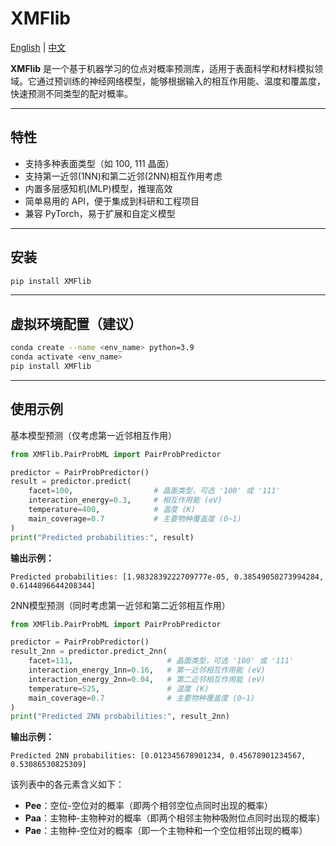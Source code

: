 # XMFlib

[English](./README.md) | [中文](./README_CN.md)

**XMFlib** 是一个基于机器学习的位点对概率预测库，适用于表面科学和材料模拟领域。它通过预训练的神经网络模型，能够根据输入的相互作用能、温度和覆盖度，快速预测不同类型的配对概率。

---

## 特性

- 支持多种表面类型（如 100, 111 晶面）
- 支持第一近邻(1NN)和第二近邻(2NN)相互作用考虑
- 内置多层感知机(MLP)模型，推理高效
- 简单易用的 API，便于集成到科研和工程项目
- 兼容 PyTorch，易于扩展和自定义模型

---

## 安装

```bash
pip install XMFlib
```

---

## 虚拟环境配置（建议）

```bash
conda create --name <env_name> python=3.9
conda activate <env_name>
pip install XMFlib
```

___

## 使用示例

基本模型预测（仅考虑第一近邻相互作用）

```python
from XMFlib.PairProbML import PairProbPredictor

predictor = PairProbPredictor()
result = predictor.predict(
    facet=100,                  # 晶面类型，可选 '100' 或 '111'
    interaction_energy=0.3,     # 相互作用能 (eV)
    temperature=400,            # 温度 (K)
    main_coverage=0.7           # 主要物种覆盖度 (0~1)
)
print("Predicted probabilities:", result)
```

**输出示例：**
```
Predicted probabilities: [1.9832839222709777e-05, 0.38549050273994284, 0.6144896644208344]
```

2NN模型预测（同时考虑第一近邻和第二近邻相互作用）

```python
from XMFlib.PairProbML import PairProbPredictor

predictor = PairProbPredictor()
result_2nn = predictor.predict_2nn(
    facet=111,                     # 晶面类型，可选 '100' 或 '111'
    interaction_energy_1nn=0.16,   # 第一近邻相互作用能 (eV)
    interaction_energy_2nn=0.04,   # 第二近邻相互作用能 (eV)
    temperature=525,               # 温度 (K)
    main_coverage=0.7              # 主要物种覆盖度 (0~1)
)
print("Predicted 2NN probabilities:", result_2nn)
```

**输出示例：**
```
Predicted 2NN probabilities: [0.012345678901234, 0.45678901234567, 0.53086530825309]
```

该列表中的各元素含义如下：

- **Pee**：空位-空位对的概率（即两个相邻空位点同时出现的概率）
- **Paa**：主物种-主物种对的概率（即两个相邻主物种吸附位点同时出现的概率）
- **Pae**：主物种-空位对的概率（即一个主物种和一个空位相邻出现的概率）
